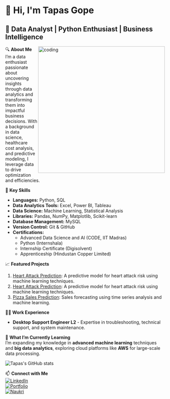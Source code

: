 # 👋 Hi, I'm Tapas Gope

## 🚀 Data Analyst | Python Enthusiast | Business Intelligence 

<img align="right" alt="coding" width="400" src="https://i.pinimg.com/originals/fc/71/63/fc71635c7f1b09ed30413f59bb749582.gif">

🔍 **About Me**  
I’m a data enthusiast passionate about uncovering insights through data analytics and transforming them into impactful business decisions. With a background in data science, healthcare cost analysis, and predictive modeling, I leverage data to drive optimization and efficiencies. 

🔧 **Key Skills**  
- **Languages:** Python, SQL
- **Data Analytics Tools:** Excel, Power BI, Tableau  
- **Data Science:** Machine Learning, Statistical Analysis  
- **Libraries:** Pandas, NumPy, Matplotlib, Scikit-learn  
- **Database Management:** MySQL  
- **Version Control:** Git & GitHub  
- **Certifications:**  
   - Advanced Data Science and AI (CODE, IIT Madras) 
   - Python (Internshala)
   - Internship Certificate (Digisolvent)
   - Apprenticeship (Hindustan Copper Limited)

📈 **Featured Projects**  
1. [Heart Attack Prediction](https://github.com/Tapas-Gope/Heart-Attack-Prediction): A predictive model for heart attack risk using machine learning techniques.
2. [Heart Attack Prediction](https://github.com/Tapas-Gope/Heart-Attack-Prediction): A predictive model for heart attack risk using machine learning techniques.
3. [Pizza Sales Prediction](https://github.com/Tapas-Gope/Pizza-Sales-Prediction): Sales forecasting using time series analysis and machine learning.


👨‍💻 **Work Experience**  
- **Desktop Support Engineer L2** - Expertise in troubleshooting, technical support, and system maintenance.

🌱 **What I’m Currently Learning**  
I’m expanding my knowledge in **advanced machine learning** techniques and **big data analytics**, exploring cloud platforms like **AWS** for large-scale data processing.

![Tapas's GitHub stats](https://github-readme-stats.vercel.app/api?username=Tapas-Gope&show_icons=true&theme=radical)

📫 **Connect with Me**  
[![LinkedIn](https://img.shields.io/badge/LinkedIn-0077B5?style=for-the-badge&logo=linkedin&logoColor=white)](https://www.linkedin.com/in/tapas-gope/)  
[![Portfolio](https://img.shields.io/badge/Portfolio-000000?style=for-the-badge&logo=About.me&logoColor=white)](https://tapasgope.carrd.co/)  
[![Naukri](https://img.shields.io/badge/Naukri-0054A6?style=for-the-badge&logo=Naukri&logoColor=white)](https://www.naukri.com/mnjuser/profile?id=&altresid)
